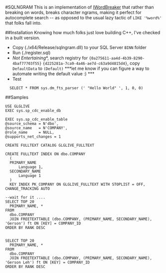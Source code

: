 #SQLNGRAM
This is an implementation of [IWordBreaker](https://msdn.microsoft.com/en-us/library/ms691079(v=vs.85).aspx)
that rather than breaking on words, breaks character ngrams, making it perfect for autocomplete search -- 
as opposed to the usual lazy tactic of `LIKE '%word%'` that folks fall into.

##Installation
Knowing how much folks just love building C++, I've checked in a built version. 

* Copy (./x64/Release/sqlngram.dll) to your SQL Server `BINN` folder 
* Run (./register.sql)
* *Not Entertaining**, search registry for `{0a275611-aa4d-4b39-8290-4baf77703f55}` `{d225281a-7ca9-4a46-ae7d-c63a9d4815d4}`, copy `DefaultData` to `(Default)`
  ***let me know if you can figure a way to automate writing the default value :) ***
* Test
```
  SELECT * FROM sys.dm_fts_parser (' "Hello World" ', 1, 0, 0)
```


##Samples
```
USE GLGLIVE
EXEC sys.sp_cdc_enable_db  

EXEC sys.sp_cdc_enable_table  
@source_schema = N'dbo',  
@source_name   = N'COMPANY',  
@role_name     = NULL,  
@supports_net_changes = 1 

CREATE FULLTEXT CATALOG GLGLIVE_FULLTEXT

CREATE FULLTEXT INDEX ON dbo.COMPANY
  (   
  PRIMARY_NAME  
      Language 1,   
  SECONDARY_NAME  
      Language 1   
  )  
  KEY INDEX PK_COMPANY ON GLGLIVE_FULLTEXT WITH STOPLIST = OFF, CHANGE_TRACKING AUTO  

--wait for it ....
SELECT TOP 20
  PRIMARY_NAME, *
FROM
  dbo.COMPANY 
  JOIN FREETEXTTABLE (dbo.COMPANY, (PRIMARY_NAME, SECONDARY_NAME), 'Gerson') ft ON [KEY] = COMPANY_ID
ORDER BY RANK DESC


SELECT TOP 20
  PRIMARY_NAME, *
FROM
  dbo.COMPANY 
  JOIN FREETEXTTABLE (dbo.COMPANY, (PRIMARY_NAME, SECONDARY_NAME), 'Gerson Leh') ft ON [KEY] = COMPANY_ID
ORDER BY RANK DESC
   
```

